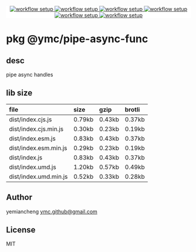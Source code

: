 <p align="center" style="background:white;">
<!-- github workflow stat:s -->
<!-- one line and center  -->
  <a href="https://github.com/YMC-GitHub">
    <img alt="workflow setup" src="https://img.shields.io/static/v1?label=pkg&message=done&color=ff69b4&style=flat-square" />
  </a>
  <a href="https://github.com/YMC-GitHub">
    <img alt="workflow setup" src="https://img.shields.io/static/v1?label=cod&message=done&color=ff69b4&style=flat-square" />
  </a>
    <a href="https://github.com/YMC-GitHub">
    <img alt="workflow setup" src="https://img.shields.io/static/v1?label=dep&message=done&color=ff69b4&style=flat-square" />
  </a>
  <a href="https://github.com/YMC-GitHub">
    <img alt="workflow setup" src="https://img.shields.io/static/v1?label=lin&message=passing&color=ff69b4&style=flat-square" />
  </a>
    <a href="https://github.com/YMC-GitHub">
    <img alt="workflow setup" src="https://img.shields.io/static/v1?label=tes&message={tes_state}&color=ff69b4&style=flat-square" />
  </a>
      <a href="https://github.com/YMC-GitHub">
    <img alt="workflow setup" src="https://img.shields.io/static/v1?label=pro&message=done&color=ff69b4&style=flat-square" />
  </a>


  <!-- https://img.shields.io/badge/<LABEL>-<MESSAGE>-<COLOR> -->
  <!-- https://img.shields.io/static/v1?label=<LABEL>&message=<MESSAGE>&color=<COLOR> -->
<!-- github workflow stat:e -->
</p>

# pkg @ymc/pipe-async-func

## desc
pipe async handles

## lib size  
file | size | gzip | brotli
:---- | :---- | :---- | :----
dist/index.cjs.js | 0.79kb | 0.43kb | 0.37kb
dist/index.cjs.min.js | 0.30kb | 0.23kb | 0.19kb
dist/index.esm.js | 0.83kb | 0.43kb | 0.37kb
dist/index.esm.min.js | 0.29kb | 0.23kb | 0.19kb
dist/index.js | 0.83kb | 0.43kb | 0.37kb
dist/index.umd.js | 1.20kb | 0.57kb | 0.49kb
dist/index.umd.min.js | 0.52kb | 0.33kb | 0.28kb

## Author
yemiancheng <ymc.github@gmail.com>

## License
MIT